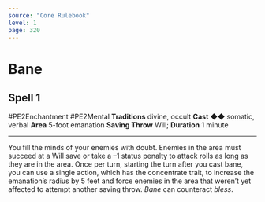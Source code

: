 ```yaml
---
source: "Core Rulebook"
level: 1
page: 320
---
```


# Bane
## Spell 1
#PE2Enchantment #PE2Mental 
**Traditions** divine, occult
**Cast** ◆◆ somatic, verbal
**Area** 5-foot emanation
**Saving Throw** Will; **Duration** 1 minute

-----
You fill the minds of your enemies with doubt. Enemies in the area must succeed at a Will save or take a –1 status penalty to attack rolls as long as they are in the area. Once per turn, starting the turn after you cast bane, you can use a single action, which has the concentrate trait, to increase the emanation’s radius by 5 feet and force enemies in the area that weren’t yet affected to attempt another saving throw. *Bane* can counteract *bless*.